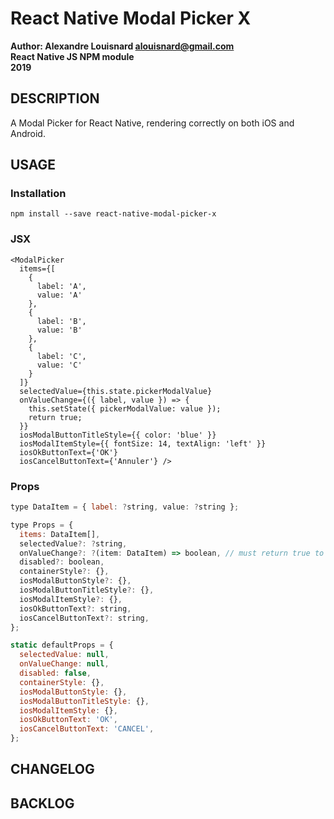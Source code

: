 # React Native Modal Picker X

**Author: Alexandre Louisnard alouisnard@gmail.com**  
**React Native JS NPM module**  
**2019**

## DESCRIPTION

A Modal Picker for React Native, rendering correctly on both iOS and Android.

## USAGE

### Installation

```Command-line
npm install --save react-native-modal-picker-x
```

### JSX

```JSX
<ModalPicker
  items={[
    {
      label: 'A',
      value: 'A'
    },
    {
      label: 'B',
      value: 'B'
    },
    {
      label: 'C',
      value: 'C'
    }
  ]}
  selectedValue={this.state.pickerModalValue}
  onValueChange={({ label, value }) => {
    this.setState({ pickerModalValue: value });
    return true;
  }}
  iosModalButtonTitleStyle={{ color: 'blue' }}
  iosModalItemStyle={{ fontSize: 14, textAlign: 'left' }}
  iosOkButtonText={'OK'}
  iosCancelButtonText={'Annuler'} />
```

### Props

```Javascript
type DataItem = { label: ?string, value: ?string };

type Props = {
  items: DataItem[],
  selectedValue?: ?string,
  onValueChange?: ?(item: DataItem) => boolean, // must return true to confirm the value change, false otherwise
  disabled?: boolean,
  containerStyle?: {},
  iosModalButtonStyle?: {},
  iosModalButtonTitleStyle?: {},
  iosModalItemStyle?: {},
  iosOkButtonText?: string,
  iosCancelButtonText?: string,
};

static defaultProps = {
  selectedValue: null,
  onValueChange: null,
  disabled: false,
  containerStyle: {},
  iosModalButtonStyle: {},
  iosModalButtonTitleStyle: {},
  iosModalItemStyle: {},
  iosOkButtonText: 'OK',
  iosCancelButtonText: 'CANCEL',
};
```

## CHANGELOG

## BACKLOG
